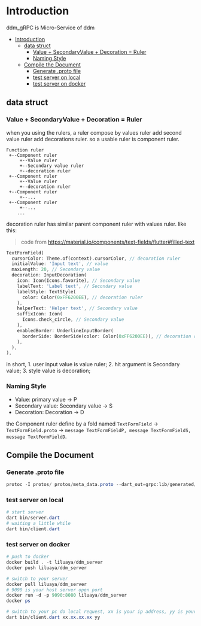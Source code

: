 # Introduction

ddm_gRPC is Micro-Service of ddm

- [Introduction](#introduction)
  - [data struct](#data-struct)
    - [Value + SecondaryValue + Decoration = Ruler](#value--secondaryvalue--decoration--ruler)
    - [Naming Style](#naming-style)
  - [Compile the Document](#compile-the-document)
    - [Generate .proto file](#generate-proto-file)
    - [test server on local](#test-server-on-local)
    - [test server on docker](#test-server-on-docker)

## data struct

### Value + SecondaryValue + Decoration = Ruler

when you using the rulers, a ruler compose by values ruler add second value ruler add decorations ruler.
so a usable ruler is component ruler.

```null
Function ruler
 +--Component ruler
     +--Value ruler
     +--Secondary value ruler
     +--decoration ruler
 +--Component ruler
     +--Value ruler
     +--decoration ruler
 +--Component ruler
     +--...
 +--Component ruler
     +--...
    ...
```

decoration ruler has similar parent component ruler with values ruler. like this:

> code from <https://material.io/components/text-fields/flutter#filled-text>

```dart
TextFormField(
  cursorColor: Theme.of(context).cursorColor, // decoration ruler
  initialValue: 'Input text', // value
  maxLength: 20, // Secondary value
  decoration: InputDecoration(
    icon: Icon(Icons.favorite), // Secondary value
    labelText: 'Label text', // Secondary value
    labelStyle: TextStyle(
      color: Color(0xFF6200EE), // decoration ruler
    ),
    helperText: 'Helper text', // Secondary value
    suffixIcon: Icon(
      Icons.check_circle, // Secondary value
    ),
    enabledBorder: UnderlineInputBorder(
      borderSide: BorderSide(color: Color(0xFF6200EE)), // decoration ruler
    ),
  ),
),
```

in short, 1. user input value is value ruler; 2. hit argument is Secondary value; 3. style value is decoration;

### Naming Style

- Value: primary value -> P
- Secondary value: Secondary value -> S
- Decoration: Decoration -> D

the Component ruler define by a fold named `TextFormField` -> `TextFormField.proto` -> `message TextFormFieldP, message TextFormFieldS, message TextFormFieldD`.

## Compile the Document

### Generate .proto file

```powershell
protoc -I protos/ protos/meta_data.proto --dart_out=grpc:lib/generated/meta_data
```

### test server on local

```powershell
# start server
dart bin/server.dart
# waiting a little while
dart bin/client.dart
```

### test server on docker

```powershell
# push to docker
docker build . -t liluaya/ddm_server
docker push liluaya/ddm_server

# switch to your server
docker pull liluaya/ddm_server
# 9090 is your host server open port
docker run -d -p 9090:8080 liluaya/ddm_server
docker ps

# switch to your pc do local request, xx is your ip address, yy is your open port like this 9090
dart bin/client.dart xx.xx.xx.xx yy
```
